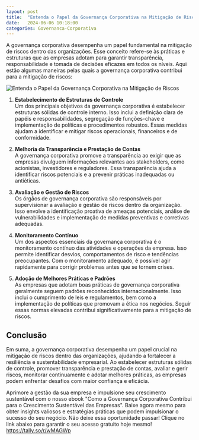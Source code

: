 ```yaml
---
layout: post
title:  "Entenda o Papel da Governança Corporativa na Mitigação de Riscos"
date:   2024-06-06 10:18:00
categories: Governanca-Corporativa
---
```


A governança corporativa desempenha um papel fundamental na mitigação de riscos dentro das organizações. Esse conceito refere-se às práticas e estruturas que as empresas adotam para garantir transparência, responsabilidade e tomada de decisões eficazes em todos os níveis. Aqui estão algumas maneiras pelas quais a governança corporativa contribui para a mitigação de riscos:

![Entenda o Papel da Governança Corporativa na Mitigação de Riscos](https://mafconsultoriaetreinamento.com/blog/assets/images/blogpost-1234.png "Entenda o Papel da Governança Corporativa na Mitigação de Riscos")

1.  **Estabelecimento de Estruturas de Controle**\
    Um dos principais objetivos da governança corporativa é estabelecer estruturas sólidas de controle interno. Isso inclui a definição clara de papéis e responsabilidades, segregação de funções-chave e implementação de políticas e procedimentos robustos. Essas medidas ajudam a identificar e mitigar riscos operacionais, financeiros e de conformidade.

2.  **Melhoria da Transparência e Prestação de Contas**\
    A governança corporativa promove a transparência ao exigir que as empresas divulguem informações relevantes aos stakeholders, como acionistas, investidores e reguladores. Essa transparência ajuda a identificar riscos potenciais e a prevenir práticas inadequadas ou antiéticas.

3.  **Avaliação e Gestão de Riscos**\
    Os órgãos de governança corporativa são responsáveis por supervisionar a avaliação e gestão de riscos dentro da organização. Isso envolve a identificação proativa de ameaças potenciais, análise de vulnerabilidades e implementação de medidas preventivas e corretivas adequadas.

4.  **Monitoramento Contínuo**\
    Um dos aspectos essenciais da governança corporativa é o monitoramento contínuo das atividades e operações da empresa. Isso permite identificar desvios, comportamentos de risco e tendências preocupantes. Com o monitoramento adequado, é possível agir rapidamente para corrigir problemas antes que se tornem crises.

5.  **Adoção de Melhores Práticas e Padrões**\
    As empresas que adotam boas práticas de governança corporativa geralmente seguem padrões reconhecidos internacionalmente. Isso inclui o cumprimento de leis e regulamentos, bem como a implementação de políticas que promovam a ética nos negócios. Seguir essas normas elevadas contribui significativamente para a mitigação de riscos.

Conclusão
---------

Em suma, a governança corporativa desempenha um papel crucial na mitigação de riscos dentro das organizações, ajudando a fortalecer a resiliência e sustentabilidade empresarial. Ao estabelecer estruturas sólidas de controle, promover transparência e prestação de contas, avaliar e gerir riscos, monitorar continuamente e adotar melhores práticas, as empresas podem enfrentar desafios com maior confiança e eficácia.

Aprimore a gestão da sua empresa e impulsione seu crescimento sustentável com o nosso ebook "Como a Governança Corporativa Contribui para o Crescimento Sustentável das Empresas". Baixe agora mesmo para obter insights valiosos e estratégias práticas que podem impulsionar o sucesso do seu negócio. Não deixe essa oportunidade passar! Clique no link abaixo para garantir o seu acesso gratuito hoje mesmo! <https://tally.so/r/wMAGWp>
